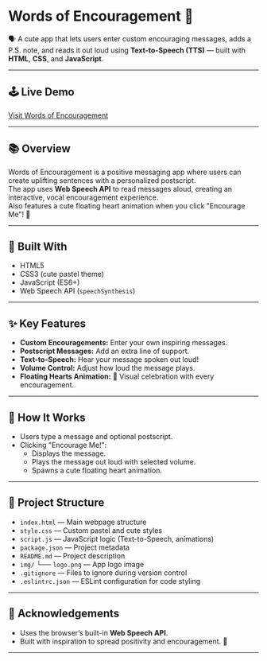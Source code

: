 # Words of Encouragement 🎀

🗣️ A cute app that lets users enter custom encouraging messages, adds a P.S. note, and reads it out loud using **Text-to-Speech (TTS)** — built with **HTML**, **CSS**, and **JavaScript**.

---

## 🕹️ Live Demo
[Visit Words of Encouragement](https://s-meher.github.io/WordsofEncouragement/)

---

## 📚 Overview
Words of Encouragement is a positive messaging app where users can create uplifting sentences with a personalized postscript.  
The app uses **Web Speech API** to read messages aloud, creating an interactive, vocal encouragement experience.  
Also features a cute floating heart animation when you click "Encourage Me"! 💖

---

## 🔨 Built With
- HTML5
- CSS3 (cute pastel theme)
- JavaScript (ES6+)
- Web Speech API (`speechSynthesis`)

---

## ✨ Key Features
- **Custom Encouragements:** Enter your own inspiring messages.
- **Postscript Messages:** Add an extra line of support.
- **Text-to-Speech:** Hear your message spoken out loud!
- **Volume Control:** Adjust how loud the message plays.
- **Floating Hearts Animation:** 💖 Visual celebration with every encouragement.

---

## 🚀 How It Works
- Users type a message and optional postscript.
- Clicking "Encourage Me!":
  - Displays the message.
  - Plays the message out loud with selected volume.
  - Spawns a cute floating heart animation.

---

## 📂 Project Structure
- `index.html` — Main webpage structure
- `style.css` — Custom pastel and cute styles
- `script.js` — JavaScript logic (Text-to-Speech, animations)
- `package.json` — Project metadata
- `README.md` — Project description
- `img/`
  └── `logo.png` — App logo image
- `.gitignore` — Files to ignore during version control
- `.eslintrc.json` — ESLint configuration for code styling

---

## 🙌 Acknowledgements
- Uses the browser’s built-in **Web Speech API**.
- Built with inspiration to spread positivity and encouragement. 🌟

---
